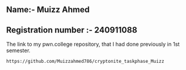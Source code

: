 ## Name:- Muizz Ahmed
## Registration number :- 240911088

The link to my pwn.college repository, that I had done previously in 1st semester.
```bash
https://github.com/Muizzahmed786/cryptonite_taskphase_Muizz
```
